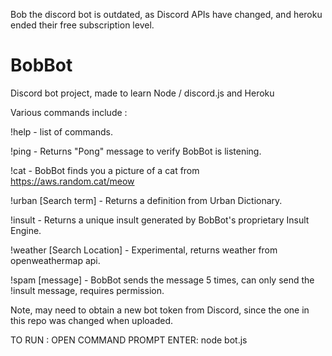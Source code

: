 Bob the discord bot is outdated, as Discord APIs have changed, and heroku ended their free subscription level. 


# BobBot
Discord bot project, made to learn Node / discord.js and Heroku

Various commands include :
		 
!help - list of commands.

!ping  - Returns "Pong" message to verify BobBot is listening. 

!cat - BobBot finds you a picture of a cat from https://aws.random.cat/meow

!urban [Search term] - Returns a definition from Urban Dictionary.

!insult - Returns a unique insult generated by BobBot's proprietary Insult Engine. 

!weather [Search Location] - Experimental, returns weather from openweathermap api.

!spam [message] - BobBot sends the message 5 times, can only send the !insult message, requires permission.

Note, may need to obtain a new bot token from Discord, since the one in this repo was changed when uploaded. 

TO RUN : 
OPEN COMMAND PROMPT 
ENTER: 
node bot.js
 

